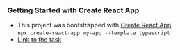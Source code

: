 ### Getting Started with Create React App

- This project was bootstrapped with [Create React App](https://github.com/facebook/create-react-app). <br/>
```npx create-react-app my-app --template typescript```<br/>
- [Link to the task](https://github.com/JustOnce/review_code_react)
